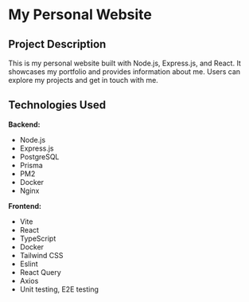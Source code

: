 # My Personal Website

## Project Description

This is my personal website built with Node.js, Express.js, and React. It showcases my portfolio and provides information about me. Users can explore my projects and get in touch with me.

## Technologies Used

**Backend:**
- Node.js 
- Express.js 
- PostgreSQL
- Prisma 
- PM2 
- Docker 
- Nginx 

**Frontend:**
- Vite
- React
- TypeScript
- Docker
- Tailwind CSS
- Eslint
- React Query
- Axios
- Unit testing, E2E testing
